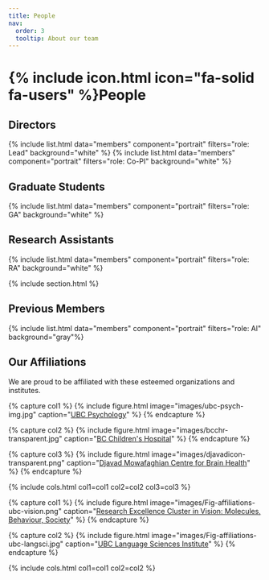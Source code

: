 ```yaml
---
title: People
nav:
  order: 3
  tooltip: About our team
---
```


# {% include icon.html icon="fa-solid fa-users" %}People

<!-- # Current Lab Members -->
## Directors
{% include list.html data="members" component="portrait" filters="role: Lead" background="white" %}
{% include list.html data="members" component="portrait" filters="role: Co-PI" background="white" %}

## Graduate Students
{% include list.html data="members" component="portrait" filters="role: GA" background="white" %}

## Research Assistants
{% include list.html data="members" component="portrait" filters="role: RA" background="white" %}


<!-- Section for Collaborators -->


<!-- Section for Alumni -->
{% include section.html %}
## Previous Members
{% include list.html data="members" component="portrait" filters="role: Al" background="gray"%}

## Our Affiliations 
We are proud to be affiliated with these esteemed organizations and institutes.

<!-- Using cols.html; first three affiliations-->
{% capture col1 %}
  {% include figure.html image="images/ubc-psych-img.jpg" caption="[UBC Psychology](https://psych.ubc.ca/)" %}
{% endcapture %}

{% capture col2 %}
  {% include figure.html image="images/bcchr-transparent.jpg" caption="[BC Children's Hospital](https://www.bcchr.ca/)" %}
{% endcapture %}

{% capture col3 %}
  {% include figure.html image="images/djavadicon-transparent.png" caption="[Djavad Mowafaghian Centre for Brain Health](https://www.centreforbrainhealth.ca/)" %}
{% endcapture %}  

{% include cols.html col1=col1 col2=col2 col3=col3 %}


<!-- Last two affiliations -->
{% capture col1 %}
  {% include figure.html image="images/Fig-affiliations-ubc-vision.png" caption="[Research Excellence Cluster in Vision: Molecules, Behaviour, Society](https://vision.ubc.ca)" %}
{% endcapture %}

{% capture col2 %}
  {% include figure.html image="images/Fig-affiliations-ubc-langsci.jpg" caption="[UBC Language Sciences Institute](https://languagesciences.ubc.ca/)" %}
{% endcapture %}

{% include cols.html col1=col1 col2=col2 %}



